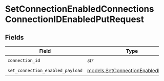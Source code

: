 # SetConnectionEnabledConnectionsConnectionIDEnabledPutRequest


## Fields

| Field                                                                          | Type                                                                           | Required                                                                       | Description                                                                    |
| ------------------------------------------------------------------------------ | ------------------------------------------------------------------------------ | ------------------------------------------------------------------------------ | ------------------------------------------------------------------------------ |
| `connection_id`                                                                | *str*                                                                          | :heavy_check_mark:                                                             | N/A                                                                            |
| `set_connection_enabled_payload`                                               | [models.SetConnectionEnabledPayload](../models/setconnectionenabledpayload.md) | :heavy_check_mark:                                                             | N/A                                                                            |